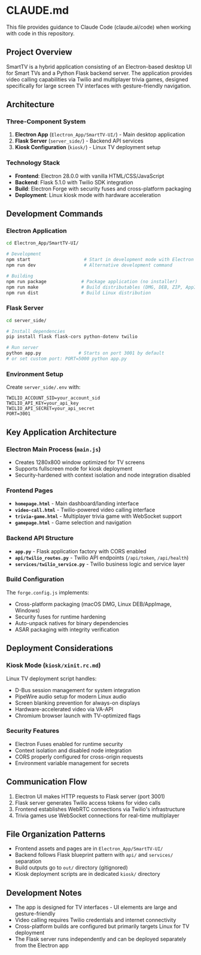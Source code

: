 # CLAUDE.md

This file provides guidance to Claude Code (claude.ai/code) when working with code in this repository.

## Project Overview

SmartTV is a hybrid application consisting of an Electron-based desktop UI for Smart TVs and a Python Flask backend server. The application provides video calling capabilities via Twilio and multiplayer trivia games, designed specifically for large screen TV interfaces with gesture-friendly navigation.

## Architecture

### Three-Component System
1. **Electron App** (`Electron_App/SmartTV-UI/`) - Main desktop application
2. **Flask Server** (`server_side/`) - Backend API services  
3. **Kiosk Configuration** (`kiosk/`) - Linux TV deployment setup

### Technology Stack
- **Frontend**: Electron 28.0.0 with vanilla HTML/CSS/JavaScript
- **Backend**: Flask 5.1.0 with Twilio SDK integration
- **Build**: Electron Forge with security fuses and cross-platform packaging
- **Deployment**: Linux kiosk mode with hardware acceleration

## Development Commands

### Electron Application
```bash
cd Electron_App/SmartTV-UI/

# Development
npm start                    # Start in development mode with Electron Forge
npm run dev                  # Alternative development command

# Building
npm run package             # Package application (no installer)
npm run make                # Build distributables (DMG, DEB, ZIP, AppImage)
npm run dist                # Build Linux distribution
```

### Flask Server
```bash
cd server_side/

# Install dependencies
pip install flask flask-cors python-dotenv twilio

# Run server
python app.py              # Starts on port 3001 by default
# or set custom port: PORT=5000 python app.py
```

### Environment Setup
Create `server_side/.env` with:
```
TWILIO_ACCOUNT_SID=your_account_sid
TWILIO_API_KEY=your_api_key
TWILIO_API_SECRET=your_api_secret
PORT=3001
```

## Key Application Architecture

### Electron Main Process (`main.js`)
- Creates 1280x800 window optimized for TV screens
- Supports fullscreen mode for kiosk deployment
- Security-hardened with context isolation and node integration disabled

### Frontend Pages
- **`homepage.html`** - Main dashboard/landing interface
- **`video-call.html`** - Twilio-powered video calling interface
- **`trivia-game.html`** - Multiplayer trivia game with WebSocket support
- **`gamepage.html`** - Game selection and navigation

### Backend API Structure
- **`app.py`** - Flask application factory with CORS enabled
- **`api/twilio_routes.py`** - Twilio API endpoints (`/api/token`, `/api/health`)
- **`services/twilio_service.py`** - Twilio business logic and service layer

### Build Configuration
The `forge.config.js` implements:
- Cross-platform packaging (macOS DMG, Linux DEB/AppImage, Windows)
- Security fuses for runtime hardening
- Auto-unpack natives for binary dependencies
- ASAR packaging with integrity verification

## Deployment Considerations

### Kiosk Mode (`kiosk/xinit.rc.md`)
Linux TV deployment script handles:
- D-Bus session management for system integration
- PipeWire audio setup for modern Linux audio
- Screen blanking prevention for always-on displays
- Hardware-accelerated video via VA-API
- Chromium browser launch with TV-optimized flags

### Security Features
- Electron Fuses enabled for runtime security
- Context isolation and disabled node integration
- CORS properly configured for cross-origin requests
- Environment variable management for secrets

## Communication Flow

1. Electron UI makes HTTP requests to Flask server (port 3001)
2. Flask server generates Twilio access tokens for video calls
3. Frontend establishes WebRTC connections via Twilio's infrastructure
4. Trivia games use WebSocket connections for real-time multiplayer

## File Organization Patterns

- Frontend assets and pages are in `Electron_App/SmartTV-UI/`
- Backend follows Flask blueprint pattern with `api/` and `services/` separation
- Build outputs go to `out/` directory (gitignored)
- Kiosk deployment scripts are in dedicated `kiosk/` directory

## Development Notes

- The app is designed for TV interfaces - UI elements are large and gesture-friendly
- Video calling requires Twilio credentials and internet connectivity
- Cross-platform builds are configured but primarily targets Linux for TV deployment
- The Flask server runs independently and can be deployed separately from the Electron app